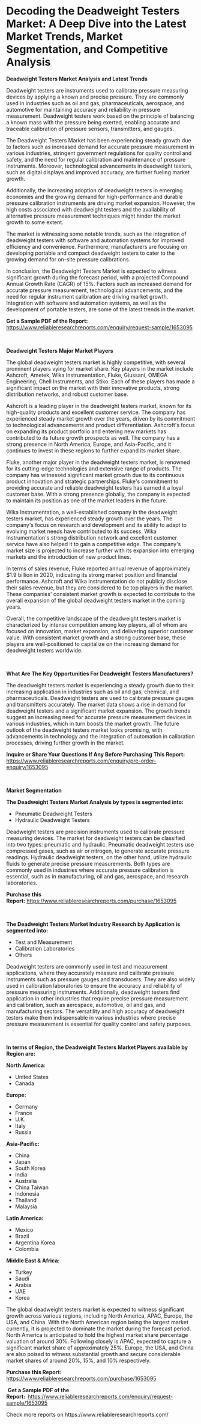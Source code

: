 <p><h1>Decoding the Deadweight Testers Market: A Deep Dive into the Latest Market Trends, Market Segmentation, and Competitive Analysis</h1></p><p><strong>Deadweight Testers Market Analysis and Latest Trends</strong></p>
<p><p>Deadweight testers are instruments used to calibrate pressure measuring devices by applying a known and precise pressure. They are commonly used in industries such as oil and gas, pharmaceuticals, aerospace, and automotive for maintaining accuracy and reliability in pressure measurement. Deadweight testers work based on the principle of balancing a known mass with the pressure being exerted, enabling accurate and traceable calibration of pressure sensors, transmitters, and gauges.</p><p>The Deadweight Testers Market has been experiencing steady growth due to factors such as increased demand for accurate pressure measurement in various industries, stringent government regulations for quality control and safety, and the need for regular calibration and maintenance of pressure instruments. Moreover, technological advancements in deadweight testers, such as digital displays and improved accuracy, are further fueling market growth.</p><p>Additionally, the increasing adoption of deadweight testers in emerging economies and the growing demand for high-performance and durable pressure calibration instruments are driving market expansion. However, the high costs associated with deadweight testers and the availability of alternative pressure measurement techniques might hinder the market growth to some extent.</p><p>The market is witnessing some notable trends, such as the integration of deadweight testers with software and automation systems for improved efficiency and convenience. Furthermore, manufacturers are focusing on developing portable and compact deadweight testers to cater to the growing demand for on-site pressure calibrations.</p><p>In conclusion, the Deadweight Testers Market is expected to witness significant growth during the forecast period, with a projected Compound Annual Growth Rate (CAGR) of 15%. Factors such as increased demand for accurate pressure measurement, technological advancements, and the need for regular instrument calibration are driving market growth. Integration with software and automation systems, as well as the development of portable testers, are some of the latest trends in the market.</p></p>
<p><strong>Get a Sample PDF of the Report:&nbsp;</strong> <a href="https://www.reliableresearchreports.com/enquiry/request-sample/1653095">https://www.reliableresearchreports.com/enquiry/request-sample/1653095</a></p>
<p>&nbsp;</p>
<p><strong>Deadweight Testers Major Market Players</strong></p>
<p><p>The global deadweight testers market is highly competitive, with several prominent players vying for market share. Key players in the market include Ashcroft, Ametek, Wika Instrumentation, Fluke, Giussani, OMEGA Engineering, Chell Instruments, and Stiko. Each of these players has made a significant impact on the market with their innovative products, strong distribution networks, and robust customer base.</p><p>Ashcroft is a leading player in the deadweight testers market, known for its high-quality products and excellent customer service. The company has experienced steady market growth over the years, driven by its commitment to technological advancements and product differentiation. Ashcroft's focus on expanding its product portfolio and entering new markets has contributed to its future growth prospects as well. The company has a strong presence in North America, Europe, and Asia-Pacific, and it continues to invest in these regions to further expand its market share.</p><p>Fluke, another major player in the deadweight testers market, is renowned for its cutting-edge technologies and extensive range of products. The company has witnessed significant market growth due to its continuous product innovation and strategic partnerships. Fluke's commitment to providing accurate and reliable deadweight testers has earned it a loyal customer base. With a strong presence globally, the company is expected to maintain its position as one of the market leaders in the future.</p><p>Wika Instrumentation, a well-established company in the deadweight testers market, has experienced steady growth over the years. The company's focus on research and development and its ability to adapt to evolving market needs have contributed to its success. Wika Instrumentation's strong distribution network and excellent customer service have also helped it to gain a competitive edge. The company's market size is projected to increase further with its expansion into emerging markets and the introduction of new product lines.</p><p>In terms of sales revenue, Fluke reported annual revenue of approximately $1.9 billion in 2020, indicating its strong market position and financial performance. Ashcroft and Wika Instrumentation do not publicly disclose their sales revenue, but they are considered to be top players in the market. These companies' consistent market growth is expected to contribute to the overall expansion of the global deadweight testers market in the coming years.</p><p>Overall, the competitive landscape of the deadweight testers market is characterized by intense competition among key players, all of whom are focused on innovation, market expansion, and delivering superior customer value. With consistent market growth and a strong customer base, these players are well-positioned to capitalize on the increasing demand for deadweight testers worldwide.</p></p>
<p>&nbsp;</p>
<p><strong>What Are The Key Opportunities For Deadweight Testers Manufacturers?</strong></p>
<p><p>The deadweight testers market is experiencing a steady growth due to their increasing application in industries such as oil and gas, chemical, and pharmaceuticals. Deadweight testers are used to calibrate pressure gauges and transmitters accurately. The market data shows a rise in demand for deadweight testers and a significant market expansion. The growth trends suggest an increasing need for accurate pressure measurement devices in various industries, which in turn boosts the market growth. The future outlook of the deadweight testers market looks promising, with advancements in technology and the integration of automation in calibration processes, driving further growth in the market.</p></p>
<p><strong>Inquire or Share Your Questions If Any Before Purchasing This Report:</strong> <a href="https://www.reliableresearchreports.com/enquiry/pre-order-enquiry/1653095">https://www.reliableresearchreports.com/enquiry/pre-order-enquiry/1653095</a></p>
<p>&nbsp;</p>
<p><strong>Market Segmentation</strong></p>
<p><strong>The Deadweight Testers Market Analysis by types is segmented into:</strong></p>
<p><ul><li>Pneumatic Deadweight Testers</li><li>Hydraulic Deadweight Testers</li></ul></p>
<p><p>Deadweight testers are precision instruments used to calibrate pressure measuring devices. The market for deadweight testers can be classified into two types: pneumatic and hydraulic. Pneumatic deadweight testers use compressed gases, such as air or nitrogen, to generate accurate pressure readings. Hydraulic deadweight testers, on the other hand, utilize hydraulic fluids to generate precise pressure measurements. Both types are commonly used in industries where accurate pressure calibration is essential, such as in manufacturing, oil and gas, aerospace, and research laboratories.</p></p>
<p><strong>Purchase this Report:&nbsp;</strong><a href="https://www.reliableresearchreports.com/purchase/1653095">https://www.reliableresearchreports.com/purchase/1653095</a></p>
<p>&nbsp;</p>
<p><strong>The Deadweight Testers Market Industry Research by Application is segmented into:</strong></p>
<p><ul><li>Test and Measurement</li><li>Calibration Laboratories</li><li>Others</li></ul></p>
<p><p>Deadweight testers are commonly used in test and measurement applications, where they accurately measure and calibrate pressure instruments such as pressure gauges and transducers. They are also widely used in calibration laboratories to ensure the accuracy and reliability of pressure measuring instruments. Additionally, deadweight testers find application in other industries that require precise pressure measurement and calibration, such as aerospace, automotive, oil and gas, and manufacturing sectors. The versatility and high accuracy of deadweight testers make them indispensable in various industries where precise pressure measurement is essential for quality control and safety purposes.</p></p>
<p>&nbsp;</p>
<p><strong>In terms of Region, the Deadweight Testers Market Players available by Region are:</strong></p>
<p>
    <p> <strong> North America: </strong>
        <ul>
            <li>United States</li>
            <li>Canada</li>
        </ul>
        </p> 
    <p> <strong> Europe: </strong>
        <ul>
            <li>Germany</li>
            <li>France</li>
            <li>U.K.</li>
            <li>Italy</li>
            <li>Russia</li>
        </ul>
        </p> 
    <p> <strong> Asia-Pacific: </strong>
        <ul>
            <li>China</li>
            <li>Japan</li>
            <li>South Korea</li>
            <li>India</li>
            <li>Australia</li>
            <li>China Taiwan</li>
            <li>Indonesia</li>
            <li>Thailand</li>
            <li>Malaysia</li>
        </ul>
        </p> 
    <p> <strong> Latin America: </strong>
        <ul>
            <li>Mexico</li>
            <li>Brazil</li>
            <li>Argentina Korea</li>
            <li>Colombia</li>
        </ul>
        </p> 
    <p> <strong> Middle East & Africa: </strong>
        <ul>
            <li>Turkey</li>
            <li>Saudi</li>
            <li>Arabia</li>
            <li>UAE</li>
            <li>Korea</li>
        </ul>
    </p>
    </p>
<p><p>The global deadweight testers market is expected to witness significant growth across various regions, including North America, APAC, Europe, the USA, and China. With the North American region being the largest market currently, it is projected to dominate the market during the forecast period. North America is anticipated to hold the highest market share percentage valuation of around 30%. Following closely is APAC, expected to capture a significant market share of approximately 25%. Europe, the USA, and China are also poised to witness substantial growth and secure considerable market shares of around 20%, 15%, and 10% respectively.</p></p>
<p><strong>Purchase this Report: </strong><a href="https://www.reliableresearchreports.com/purchase/1653095">https://www.reliableresearchreports.com/purchase/1653095</a></p>
<p>&nbsp;<strong>Get a Sample PDF of the Report:&nbsp;&nbsp;</strong><a href="https://www.reliableresearchreports.com/enquiry/request-sample/1653095">https://www.reliableresearchreports.com/enquiry/request-sample/1653095</a></p>
<p><strong></strong></p>
<p>Check more reports on https://www.reliableresearchreports.com/</p>
